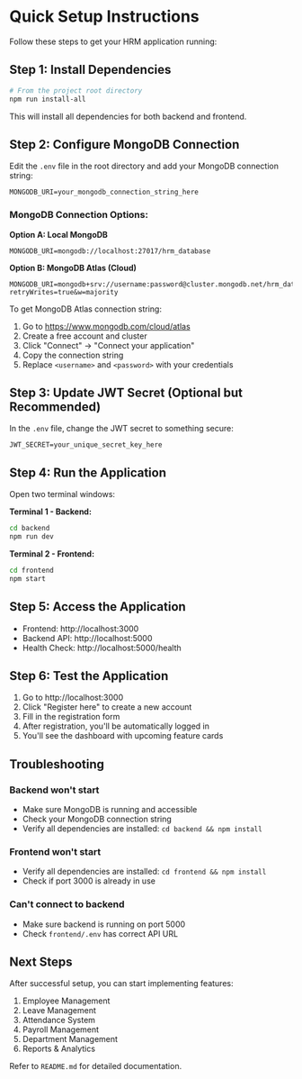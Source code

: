 # Quick Setup Instructions

Follow these steps to get your HRM application running:

## Step 1: Install Dependencies

```bash
# From the project root directory
npm run install-all
```

This will install all dependencies for both backend and frontend.

## Step 2: Configure MongoDB Connection

Edit the `.env` file in the root directory and add your MongoDB connection string:

```env
MONGODB_URI=your_mongodb_connection_string_here
```

### MongoDB Connection Options:

**Option A: Local MongoDB**
```env
MONGODB_URI=mongodb://localhost:27017/hrm_database
```

**Option B: MongoDB Atlas (Cloud)**
```env
MONGODB_URI=mongodb+srv://username:password@cluster.mongodb.net/hrm_database?retryWrites=true&w=majority
```

To get MongoDB Atlas connection string:
1. Go to https://www.mongodb.com/cloud/atlas
2. Create a free account and cluster
3. Click "Connect" → "Connect your application"
4. Copy the connection string
5. Replace `<username>` and `<password>` with your credentials

## Step 3: Update JWT Secret (Optional but Recommended)

In the `.env` file, change the JWT secret to something secure:

```env
JWT_SECRET=your_unique_secret_key_here
```

## Step 4: Run the Application

Open two terminal windows:

**Terminal 1 - Backend:**
```bash
cd backend
npm run dev
```

**Terminal 2 - Frontend:**
```bash
cd frontend
npm start
```

## Step 5: Access the Application

- Frontend: http://localhost:3000
- Backend API: http://localhost:5000
- Health Check: http://localhost:5000/health

## Step 6: Test the Application

1. Go to http://localhost:3000
2. Click "Register here" to create a new account
3. Fill in the registration form
4. After registration, you'll be automatically logged in
5. You'll see the dashboard with upcoming feature cards

## Troubleshooting

### Backend won't start
- Make sure MongoDB is running and accessible
- Check your MongoDB connection string
- Verify all dependencies are installed: `cd backend && npm install`

### Frontend won't start
- Verify all dependencies are installed: `cd frontend && npm install`
- Check if port 3000 is already in use

### Can't connect to backend
- Make sure backend is running on port 5000
- Check `frontend/.env` has correct API URL

## Next Steps

After successful setup, you can start implementing features:

1. Employee Management
2. Leave Management
3. Attendance System
4. Payroll Management
5. Department Management
6. Reports & Analytics

Refer to `README.md` for detailed documentation.

